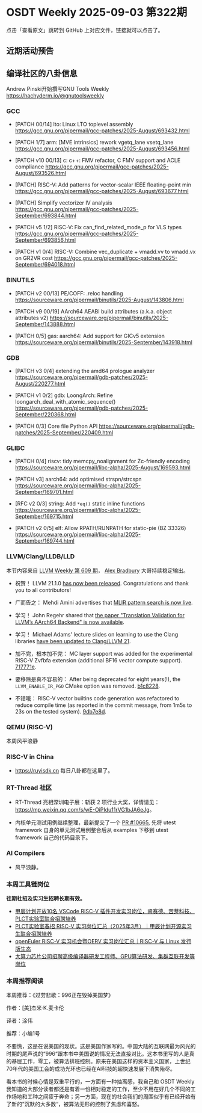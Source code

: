 # OSDT Weekly 2025-09-03 第322期

点击「查看原文」跳转到 GitHub 上对应文件，链接就可以点击了。

## 近期活动预告

## 编译社区的八卦信息

Andrew Pinski开始撰写GNU Tools Weekly
  https://hachyderm.io/@gnutoolsweekly

### GCC

- [PATCH 00/14] lto: Linux LTO toplevel assembly
  https://gcc.gnu.org/pipermail/gcc-patches/2025-August/693432.html

- [PATCH 1/7] arm: [MVE intrinsics] rework vgetq_lane vsetq_lane
  https://gcc.gnu.org/pipermail/gcc-patches/2025-August/693456.html

- [PATCH v10 00/13] c: c++: FMV refactor, C FMV support and ACLE compliance
  https://gcc.gnu.org/pipermail/gcc-patches/2025-August/693526.html

- [PATCH] RISC-V: Add patterns for vector-scalar IEEE floating-point min
  https://gcc.gnu.org/pipermail/gcc-patches/2025-August/693677.html

- [PATCH] Simplify vectorizer IV analysis
  https://gcc.gnu.org/pipermail/gcc-patches/2025-September/693844.html

- [PATCH v5 1/2] RISC-V: Fix can_find_related_mode_p for VLS types
  https://gcc.gnu.org/pipermail/gcc-patches/2025-September/693856.html

- [PATCH v1 0/4] RISC-V: Combine vec_duplicate + vmadd.vv to vmadd.vx on GR2VR cost
  https://gcc.gnu.org/pipermail/gcc-patches/2025-September/694018.html

### BINUTILS

- [PATCH v2 00/13] PE/COFF: .reloc handling
  https://sourceware.org/pipermail/binutils/2025-August/143806.html

- [PATCH v9 00/19] AArch64 AEABI build attributes (a.k.a. object attributes v2)
  https://sourceware.org/pipermail/binutils/2025-September/143888.html

- [PATCH 0/5] gas: aarch64: Add support for GICv5 extension
  https://sourceware.org/pipermail/binutils/2025-September/143918.html

### GDB

- [PATCH v3 0/4] extending the amd64 prologue analyzer
  https://sourceware.org/pipermail/gdb-patches/2025-August/220277.html

- [PATCH v1 0/2] gdb: LoongArch: Refine loongarch_deal_with_atomic_sequence()
  https://sourceware.org/pipermail/gdb-patches/2025-September/220368.html

- [PATCH 0/3] Core file Python API
  https://sourceware.org/pipermail/gdb-patches/2025-September/220409.html

### GLIBC

- [PATCH 0/4] riscv: tidy memcpy_noalignment for Zc-friendly encoding
  https://sourceware.org/pipermail/libc-alpha/2025-August/169593.html

- [PATCH v3] aarch64: add optimised strspn/strcspn
  https://sourceware.org/pipermail/libc-alpha/2025-September/169701.html

- [RFC v2 0/3] string: Add `*eq()` static inline functions
  https://sourceware.org/pipermail/libc-alpha/2025-September/169715.html

- [PATCH v2 0/5] elf: Allow RPATH/RUNPATH for static-pie (BZ 33326)
  https://sourceware.org/pipermail/libc-alpha/2025-September/169744.html

### LLVM/Clang/LLDB/LLD

本节内容来自 [LLVM Weekly 第 609 期](http://llvmweekly.org/issue/609)，
[Alex Bradbury](https://www.linkedin.com/in/alex-bradbury/) 大哥持续稳定输出。

* 祝贺！ LLVM 21.1.0 [has now been released](https://discourse.llvm.org/t/llvm-21-1-0-released/88066).  Congratulations and thank you to all contributors!

* 广而告之： Mehdi Amini advertises that [MLIR pattern search is now live](https://discourse.llvm.org/t/rfc-mlir-pattern-catalog/87121/17).

* 学习！ John Regehr shared that [the paper "Translation Validation for LLVM’s AArch64 Backend" is now available](https://discourse.llvm.org/t/paper-about-bug-hunting-in-the-aarch64-backend-using-a-formal-methods-good/88097).

* 学习！ Michael Adams' lecture slides on learning to use the Clang libraries [have been updated to Clang/LLVM 21](https://discourse.llvm.org/t/learning-resource-lecture-slides-for-the-clang-libraries-llvm-clang-21-edition-0-4-0/88116).

* 加不完，根本加不完： MC layer support was added for the experimental RISC-V Zvfbfa extension (additional BF16 vector compute support).
  [717771e](https://github.com/llvm/llvm-project/commit/717771e13da9).

* 要移除是真不容易的： After being deprecated for eight years(!), the `LLVM_ENABLE_IR_PGO` CMake option was removed.
  [b1c8228](https://github.com/llvm/llvm-project/commit/b1c8228bcddc).

* 不错哦： RISC-V vector builtins code generation was refactored to reduce compile time (as reported in the commit message, from 1m5s to 23s on the tested system).
  [9db7e8d](https://github.com/llvm/llvm-project/commit/9db7e8d070f2).

### QEMU (RISC-V)

本周风平浪静

### RISC-V in China

- https://ruyisdk.cn 每日八卦都在这里了。

### RT-Thread 社区

- RT-Thread 亮相深圳电子展：斩获 2 项行业大奖，详情请见：<https://mp.weixin.qq.com/s/wE-OiPIdu11rVG1bJA6eJg>。

- 内核单元测试用例继续整理，最新提交了一个 [PR #10665](https://github.com/RT-Thread/rt-thread/pull/10665), 先将 utest framework 自身的单元测试用例整合后从 examples 下移到 utest framework 自己的代码目录下。 

### AI Compilers

- 风平浪静。

### 本周工具链岗位

**往期社招及实习生招聘长期有效。**

- [甲辰计划开放10名 VSCode RISC-V 插件开发实习岗位，睿赛德、苦芽科技、PLCT实验室联合招聘培养](https://mp.weixin.qq.com/s/zbMmsuAb3_XwBByTdKYM-Q)
- [PLCT实验室春招 RISC-V 实习岗位汇总（2025年3月）｜甲辰计划开源实习生联合招聘培养](https://mp.weixin.qq.com/s/no5v_YeGI3LUE7mYv5wUpQ)
- [openEuler RISC-V 实习机会暨OERV 实习岗位汇总｜RISC-V 与 Linux 发行版生态](https://mp.weixin.qq.com/s/87XEhORtte_iTTZqjinX2g)
- [大算力芯片公司招聘高级编译器研发工程师、GPU算法研发、集群互联开发等岗位](https://mp.weixin.qq.com/s/ONoNJ5jZmL794AdtlHrDuQ)

### 本周推荐阅读

本周推荐：《过劳悲歌：996正在毁掉美国梦》

作者：[美]杰米·K.麦卡伦

译者：涂伟

推荐：小编1号

不要慌，这是在说美国的现状。这是美国作家写的。中国大陆的互联网最为风光的时期的尾声说的“996“跟本书中美国说的情况无法直接对比。这本书里写的人是真的基层工作，零工，被算法排班控制。原来在美国这样的资本主义国家，上世纪70年代的美国工会的成功光环也已经在AI科技的超快速发展下消失殆尽。

看本书的时候心情是双重平行的，一方面有一种抽离感，我自己和 OSDT Weekly 我知道的大部分读者都还是有着一份相对稳定的工作，至少不用在好几个不同的工作场地和工种之间疲于奔命；另一方面，现在的社会我们的周围似乎有已经开始有了新的”沉默的大多数“，被算法无形的控制了焦虑和喜怒。
